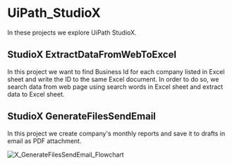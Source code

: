 # UiPath_StudioX
In these projects we explore UiPath StudioX.

## StudioX ExtractDataFromWebToExcel
In this project we want to find Business Id for each company listed in Excel sheet and write the ID to the same Excel document. 
In order to do so, we search data from web page using search words in Excel sheet and extract data to Excel sheet. 

## StudioX GenerateFilesSendEmail
In this project we create company's monthly reports and save it to drafts in email as PDF attachment. 

![X_GenerateFilesSendEmail_Flowchart](https://user-images.githubusercontent.com/80334153/165253901-ca2d2002-d0f7-4149-b83d-108ca5fe9968.jpg)
